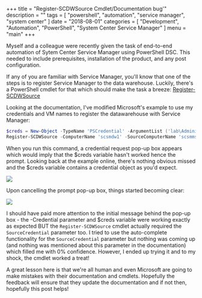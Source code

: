 +++
title = "Register-SCDWSource Cmdlet/Documentation bug'"
description = ""
tags = [
    "powershell",
    "automation",
    "service manager",
    "system center"
]
date = "2018-08-01"
categories = [
    "Development",
    "Automation",
    "PowerShell",
    "System Center Service Manager"
]
menu = "main"
+++

Myself and a colleague were recently given the task of end-to-end automation of Sytem Center Service Manager using
PowerShell DSC. This needed to include prerequisites, installation of the product, and any post configuration.

If any of you are familiar with Service Manager, you'll know that one of the steps is to register Service Manager to the
data warehouse. Luckily, there's a PowerShell cmdlet for that which should make the task a breeze: [Register-SCDWSource](https://docs.microsoft.com/en-us/powershell/module/microsoft.enterprisemanagement.warehouse.cmdlets/register-scdwsource?view=systemcenter-ps-2016)

Looking at the documentation, I've modified Microsoft's example to use my credentials and VM names to register the datawarehouse with Service Manager:

```powershell
$creds = New-Object -TypeName 'PSCredential' -ArgumentList ('lab\Administrator', (ConvertTo-SecureString -String 'MyLabPassword' -AsPlainText -Force))
Register-SCDWSource -ComputerName 'scsmdw1' -SourceComputerName 'scsmms1' -DataSourceTypeName 'ServiceManager' -Credential $creds
```

When you run this command, a credential request pop-up box appears which would imply that the $creds variable hasn't worked hence the prompt. Looking back
at the example online, there's nothing obvious missed and the $creds variable contains a credential object as you'd expect.

![](/cred_popup1.PNG)

Upon cancelling the prompt pop-up box, things started becoming clear:

![](/cred_popup2.PNG)

I should have paid more attention to the initial message behind the pop-up box - the -Credential parameter and $creds variable
were working exactly as expected BUT the `Register-SCDWSource` cmdlet actually required the `SourceCredential` parameter too.
I tried to use the auto-complete functionality for the `SourceCredential` parameter but nothing was coming up (and nothing was mentioned about this parameter in the documentation) which filled me with 0% confidence. However, I ended up trying it and to my shock, the cmdlet worked a treat!

A great lesson here is that we're all human and even Microsoft are going to make mistakes with their documentation and cmdlets. Hopefully the feedback will ensure that they update the documentation and if not then, hopefully this post helps!
